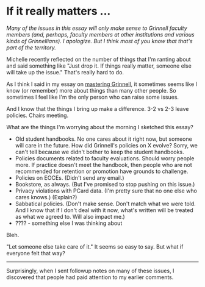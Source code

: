 If it really matters ...
========================

*Many of the issues in this essay will only make sense to Grinnell
faculty members (and, perhaps, faculty members at other institutions
and various kinds of Grinnellians).  I apologize.  But I think most of
you know that that's part of the territory.*

Michelle recently reflected on the number of things that I'm ranting
about and said something like "Just drop it.  If things really matter,
someone else will take up the issue."  That's really hard to do.

As I think I said in my essay on [mastering
Grinnell](mastering-grinnell.html), it sometimes seems like I know
(or remember) more about things than many other people.  So sometimes
I feel like I'm the only person who can raise some issues.

And I know that the things I bring up make a difference.  3-2 vs 2-3
leave policies.  Chairs meeting.

What are the things I'm worrying about the morning I sketched this essay?

* Old student handbooks.  No one cares about it right now, but someone
  will care in the future.  How did Grinnell's policies on X evolve?
  Sorry, we can't tell because we didn't bother to keep the student
  handbooks.
* Policies documents related to faculty evaluations.  Should worry 
  people more.  If practice doesn't meet the handbook, then people who are
  not recommended for retention or promotion have grounds to challenge.
* Policies on EOCEs.  (Didn't send any email.)
* Bookstore, as always.  (But I've promised to stop pushing on this issue.)
* Privacy violations with PCard data.  (I'm pretty sure that no one else
  who cares knows.)  (Explain?)
* Sabbatical policies.  (Don't make sense.  Don't match what we were
  told.  And I know that if I don't deal with it now, what's written
  will be treated as what we agreed to.  Will also impact me.)
* ???? - something else I was thinking about

Bleh.

"Let someone else take care of it."  It seems so easy to say.  But what
if everyone felt that way?

---

Surprisingly, when I sent followup notes on many of these issues, I
discovered that people had paid attention to my earlier comments.
